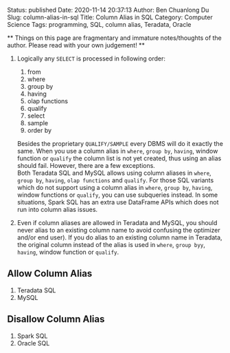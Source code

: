 Status: published
Date: 2020-11-14 20:37:13
Author: Ben Chuanlong Du
Slug: column-alias-in-sql
Title: Column Alias in SQL
Category: Computer Science
Tags: programming, SQL, column alias, Teradata, Oracle

**
Things on this page are
fragmentary and immature notes/thoughts of the author.
Please read with your own judgement!
**


1. Logically any `SELECT` is processed in following order:

    1. from
    2. where
    3. group by
    4. having
    5. olap functions
    6. qualify
    7. select 
    8. sample
    9. order by

    Besides the proprietary `QUALIFY/SAMPLE` every DBMS will do it exactly the same.
    When you use a column alias in
    `where`, `group by`, `having`, window function or `qualify`
    the column list is not yet created, 
    thus using an alias should fail.
    However, 
    there are a few exceptions.  
    Both Teradata SQL and MySQL allows using column aliases in
    `where`, `group by`, `having`, `olap functions` and `qualify`.
    For those SQL variants which do not support using a column alias
    in `where`, `group by`, `having`, window functions or `qualify`,
    you can use subqueries instead.
    In some situations, 
    Spark SQL has an extra use DataFrame APIs which does not run into column alias issues.

2. Even if column aliases are allowed in Teradata and MySQL, 
    you should never alias to an existing column name 
    to avoid confusing the optimizer and/or end user).
    If you do alias to an existing column name in Teradata,
    the original column instead of the alias is used 
    in `where`, `group byy`, `having`, window function or `qualify`.

## Allow Column Alias 

1. Teradata SQL
2. MySQL

## Disallow Column Alias 

1. Spark SQL
2. Oracle SQL

